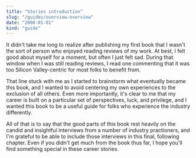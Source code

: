```yaml
---
title: "Stories introduction"
slug: "/guides/overview-overview"
date: "2000-01-01"
kind: "guide"
---
```



It didn't take me long to realize after publishing my first book that I wasn't
the sort of person who enjoyed reading reviews of my work. At best, I felt good
about myself for a moment, but often I just felt sad. During that window when
I was still reading reviews, I read one commenting that it was too Silicon Valley-centric
for most folks to benefit from.

That line stuck with me as I started to brainstorm what eventually became this book,
and I wanted to avoid centering my own experiences to the exclusion of all others.
Even more importantly, it's clear to me that my career is built on a particular set
of perspectives, luck, and privilege, and I wanted this book to be a useful guide
for folks who experience the industry differently.

All of that is to say that the good parts of this book rest heavily on the candid
and insightful interviews from a number of industry practioners, and I'm grateful
to be able to include those interviews in this final, following chapter.
Even if you didn't get much from the book thus far, I hope you'll find something
special in these career stories.
